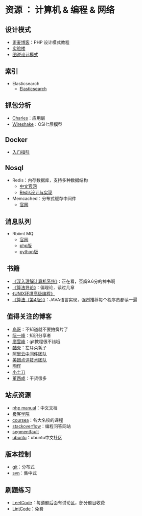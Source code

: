 # 资源 ： 计算机 & 编程 & 网络


## 设计模式  
* [歪麦博客](http://www.awaimai.com/patterns)：PHP 设计模式教程   
* [实验楼](https://www.shiyanlou.com/courses/699)     
* [图说设计模式](https://design-patterns.readthedocs.io/zh_CN/latest/index.html)    


## 索引
* Elasticsearch
  - [Elasticsearch](https://es.xiaoleilu.com/)    


## 抓包分析     
* [Charles](http://blog.csdn.net/lmmilove/article/details/50244537)：应用层   
* [Wireshake](https://www.wireshark.org/)：OSI七层模型


## Docker    
* [入门指引](http://www.web3.xin/code/911.html)   

## Nosql
* Redis：内存数据库，支持多种数据结构
  - [中文官网](http://www.redis.cn/commands.html)
  - [Redis设计与实现](http://redisbook.com/)
* Memcached：分布式缓存中间件
  - [官网](http://memcached.org/)


## 消息队列
* Rbiimt MQ
  - [官网](http://www.rabbitmq.com/)
  - [php版](https://rabbitmq.shujuwajue.com/)    
  - [python版](http://blog.csdn.net/column/details/rabbitmq.html)

##  书籍    
* [《深入理解计算机系统》](https://book.douban.com/subject/26912767/)：正在看，豆瓣9.6分的神书啊      
* [《算法导论》](https://book.douban.com/subject/20432061/)：偏理论，读过几章    
* [《UNIX环境高级编程》](https://book.douban.com/subject/1788421/) 
* [《算法（第4版）》](https://book.douban.com/subject/19952400/)：JAVA语言实现，强烈推荐每个程序员都读一遍


##  值得关注的博客    
* [鸟哥](http://www.laruence.com/licence)：不知道就不要拍簧片了    
* [阮一峰](http://www.ruanyifeng.com/home.html)：知识分享者 
* [廖雪峰](https://www.liaoxuefeng.com/)：git教程很不错哦 
* [酷壳](https://coolshell.cn/)：左耳朵耗子   
* [阿里云中间件团队](http://jm.taobao.org) 
* [美团点评技术团队](https://tech.meituan.com/)
* [陶辉](http://blog.csdn.net/russell_tao) 
* [小土刀](http://wdxtub.com/)
* [董西成](http://dongxicheng.org/)：干货很多

## 站点资源  
* [php manual](http://www.php.net/manual/zh/)：中文文档
* [极客学院](http://www.jikexueyuan.com/)    
* [coursea](https://www.coursera.org/)：各大名校的课程 
* [stackoverflow](https://stackoverflow.com/)：编程问答网站
* [segmentfault](https://segmentfault.com/)
* [ubuntu](https://wiki.ubuntu.com.cn/%E9%A6%96%E9%A1%B5)：ubuntu中文社区    

## 版本控制
* [git](https://www.liaoxuefeng.com/wiki/0013739516305929606dd18361248578c67b8067c8c017b000)：分布式
* [svn](http://www.runoob.com/svn/svn-tutorial.html)：集中式

## 刷题练习
* [LeetCode](https://leetcode.com/)：每道题后面有讨论区，部分题目收费
* [LintCode](http://www.lintcode.com/zh-cn/problem/)：免费
